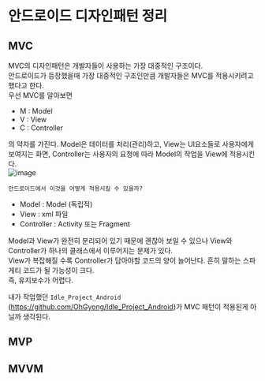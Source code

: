 # 안드로이드 디자인패턴 정리

## MVC
MVC의 디자인패턴은 개발자들이 사용하는 가장 대중적인 구조이다.</br>
안드로이드가 등장했을때 가장 대중적인 구조인만큼 개발자들은 MVC를 적용시키려고 했다고 한다.</br>
우선 MVC를 알아보면
- M : Model
- V : View
- C : Controller

의 약자를 가진다. Model은 데이터를 처리(관리)하고, View는 UI요소들로 사용자에게 보여지는 화면, Controller는 사용자의 요청에 따라 Model의 작업을 View에 적용시킨다. </br>
![image](https://user-images.githubusercontent.com/52282493/125495579-43a851ec-8466-4995-901e-60b656767774.png)

`안드로이드에서 이것을 어떻게 적용시킬 수 있을까?`
- Model : Model (독립적)
- View : xml 파일
- Controller : Activity 또는 Fragment

Model과 View가 완전히 분리되어 있기 때문에 괜찮아 보일 수 있으나 View와 Controller가 하나의 클래스에서 이루어지는 문제가 있다.</br>
View가 복잡해질 수록 Controller가 담아야할 코드의 양이 늘어난다. 흔히 말하는 스파게티 코드가 될 가능성이 크다.</br>
즉, 유지보수가 어렵다.</br>

내가 작업했던 `Idle_Project_Android` (https://github.com/OhGyong/Idle_Project_Android)가 MVC 패턴이 적용된게 아닐까 생각된다.</br>




## MVP

## MVVM
